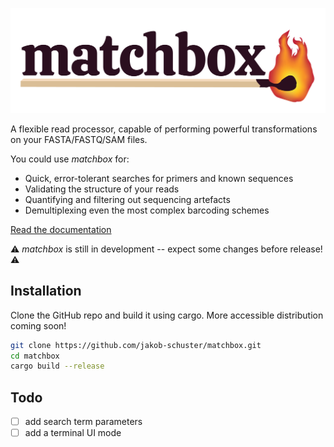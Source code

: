 <p align="center">
    <img src="figures/banner.png" title="matchbox" alt="matchbox" width="600">
</p>

A flexible read processor, capable of performing powerful transformations on your FASTA/FASTQ/SAM files.

You could use *matchbox* for:

- Quick, error-tolerant searches for primers and known sequences
- Validating the structure of your reads
- Quantifying and filtering out sequencing artefacts
- Demultiplexing even the most complex barcoding schemes

<a href="https://jakob-schuster.github.io/matchbox-docs/">Read the documentation</a>

⚠️ *matchbox* is still in development -- expect some changes before release! ⚠️

## Installation

Clone the GitHub repo and build it using cargo. More accessible distribution coming soon!

```bash
git clone https://github.com/jakob-schuster/matchbox.git
cd matchbox
cargo build --release
```

## Todo

- [ ] add search term parameters
- [ ] add a terminal UI mode
